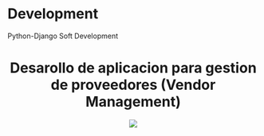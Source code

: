 # Development
Python-Django Soft Development

<div align="center">
  <h1>Desarollo de aplicacion para gestion de proveedores (Vendor Management)</h1>
</div>

<div align="center"> 
  <img src="https://photos.app.goo.gl/SPocwqnN2ESjdh8u8" width="">
</div>
